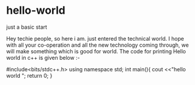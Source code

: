 # hello-world
just  a basic start

Hey techie people, so here i am.
just entered the technical world.
I hope with all your co-operation and all the new technology coming through, we will make something which is good for world.
The code for printing Hello world in c++ is given below :-

#include<bits/stdc++.h>
using namespace std;
int main(){
cout <<"hello world ";
return 0;
}
